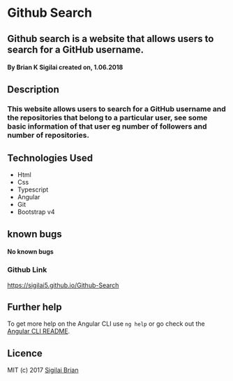 # Github Search

## Github search is a website that allows users to search for a GitHub username.
#### By **Brian K Sigilai** created on, 1.06.2018

## Description
### This website allows users to search for a GitHub username and the repositories that belong to a particular user, see some basic information of that user eg number of followers and number of repositories.

## Technologies Used
+ Html
+ Css
+ Typescript
+ Angular
+ Git
+ Bootstrap v4

## known bugs
#### No known bugs

### Github Link
https://sigilai5.github.io/Github-Search

## Further help
To get more help on the Angular CLI use `ng help` or go check out the [Angular CLI README](https://github.com/angular/angular-cli/blob/master/README.md).

## Licence
MIT (c) 2017 [Sigilai Brian](https://sigilai5.github.io/Github-Search)
